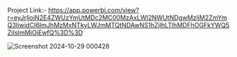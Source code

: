 Project Link:-  https://app.powerbi.com/view?r=eyJrIjoiN2E4ZWUzYmUtMDc2MC00MzAxLWI2NWUtNDgwMzljM2ZmYmQ3IiwidCI6ImJhMzMxNTkyLWJmMTQtNDAwNS1hZjlhLTlhMDFhOGFkYWQ5ZiIsImMiOjEwfQ%3D%3D

![Screenshot 2024-10-29 000428](https://github.com/user-attachments/assets/dc18e7f4-9bb9-4ec5-9eba-ba6bcb5bee46)

